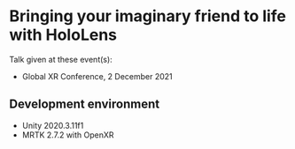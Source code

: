 # Bringing your imaginary friend to life with HoloLens

Talk given at these event(s):
  * Global XR Conference, 2 December 2021  

## Development environment

* Unity 2020.3.11f1
* MRTK 2.7.2 with OpenXR

